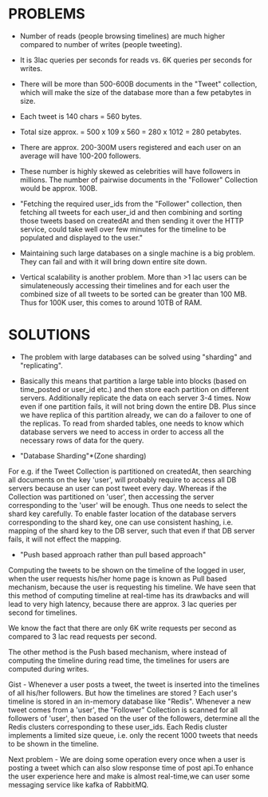 
# PROBLEMS

- Number of reads (people browsing timelines) are much higher compared to number of writes (people tweeting). 

- It is 3lac queries per seconds for reads vs. 6K queries per seconds for writes.

- There will be more than 500-600B documents in the "Tweet" collection, which will make the size of the database more than a few petabytes in size.

- Each tweet is 140 chars = 560 bytes.

- Total size approx. = 500 x 109 x 560 = 280 x 1012 = 280 petabytes.

- There are approx. 200-300M users registered and each user on an average will have 100-200 followers. 

- These number is highly skewed as celebrities will have followers in millions. The number of pairwise documents in the "Follower" Collection would be approx. 100B.

- "Fetching the required user_ids from the "Follower" collection, then fetching all tweets for each user_id and then combining and sorting those tweets based on createdAt and then sending it over the HTTP service, could take well over few minutes for the timeline to be populated and displayed to the user."

- Maintaining such large databases on a single machine is a big problem. They can fail and with it will bring down entire site down.

- Vertical scalability is another problem. More than >1 lac users can be simulateneously accessing their timelines and for each user the combined size of all tweets to be sorted can be greater than 100 MB. Thus for 100K user, this comes to around 10TB of RAM.

# SOLUTIONS

- The problem with large databases can be solved using "sharding" and "replicating".

- Basically this means that partition a large table into blocks (based on time_posted or user_id etc.) and then store each partition on different servers. Additionally replicate the data on each server 3-4 times. Now even if one partition fails, it will not bring down the entire DB. Plus since we have replica of this partition already, we can do a failover to one of the replicas.
To read from sharded tables, one needs to know which database servers we need to access in order to access all the necessary rows of data for the query.

- "Database Sharding"*(Zone sharding)

For e.g. if the Tweet Collection is partitioned on createdAt, then searching all documents on the key 'user', will probably require to access all DB servers because an user can post tweet every day. Whereas if the Collection was partitioned on 'user', then accessing the server corresponding to the 'user' will be enough. Thus one needs to select the shard key carefully.
To enable faster location of the database servers corresponding to the shard key, one can use consistent hashing, i.e. mapping of the shard key to the DB server, such that even if that DB server fails, it will not effect the mapping.


- "Push based approach rather than pull based approach"

Computing the tweets to be shown on the timeline of the logged in user, when the user requests his/her home page is known as Pull based mechanism, because the user is requesting his timeline. We have seen that this method of computing timeline at real-time has its drawbacks and will lead to very high latency, because there are approx. 3 lac queries per second for timelines.

We know the fact that there are only 6K write requests per second as compared to 3 lac read requests per second.

The other method is the Push based mechanism, where instead of computing the timeline during read time, the timelines for users are computed during writes.

Gist - Whenever a user posts a tweet, the tweet is inserted into the timelines of all his/her followers. But how the timelines are stored ? 
Each user's timeline is stored in an in-memory database like "Redis". Whenever a new tweet comes from a 'user', the "Follower" Collection is scanned for all followers of 'user', then based on the user of the followers, determine all the Redis clusters corresponding to these user_ids. 
Each Redis cluster implements a limited size queue, i.e. only the recent 1000 tweets that needs to be shown in the timeline.

Next problem - We are doing some operation every once when a user is posting a tweet which can also slow response time of post api.To enhance the user experience here and make is almost real-time,we can user some messaging service like kafka of RabbitMQ.